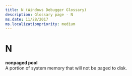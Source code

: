 ```yaml
---
title: N (Windows Debugger Glossary)
description: Glossary page - N
ms.date: 11/28/2017
ms.localizationpriority: medium
---
```


# N


<span id="nonpaged_pool"></span><span id="NONPAGED_POOL"></span>**nonpaged pool**  
A portion of system memory that will not be paged to disk.

 

 





